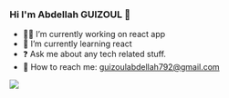 ### Hi I'm Abdellah GUIZOUL 👋

- 👨‍💻 I’m currently working on react app
- 🔷 I’m currently learning react
- ❓ Ask me about any tech related stuff.
- 📧 How to reach me: guizoulabdellah792@gmail.com

<img src="https://github-readme-stats.vercel.app/api?username=Guizoul&&show_icons=true&title_color=57A5FF&icon_color=57A5FF&text_color=57A5FF&bg_color=0d1117">
